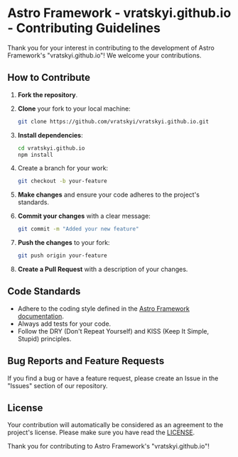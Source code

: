 # Astro Framework - vratskyi.github.io - Contributing Guidelines

Thank you for your interest in contributing to the development of Astro Framework's "vratskyi.github.io"! We welcome your contributions.

## How to Contribute

1. **Fork the repository**.

2. **Clone** your fork to your local machine:

    ```bash
    git clone https://github.com/vratskyi/vratskyi.github.io.git
    ```

3. **Install dependencies**:

    ```bash
    cd vratskyi.github.io
    npm install
    ```

4. Create a branch for your work:

    ```bash
    git checkout -b your-feature
    ```

5. **Make changes** and ensure your code adheres to the project's standards.

6. **Commit your changes** with a clear message:

    ```bash
    git commit -m "Added your new feature"
    ```

7. **Push the changes** to your fork:

    ```bash
    git push origin your-feature
    ```

8. **Create a Pull Request** with a description of your changes.

## Code Standards

- Adhere to the coding style defined in the [Astro Framework documentation](https://docs.astro.build/en/getting-started/).
- Always add tests for your code.
- Follow the DRY (Don't Repeat Yourself) and KISS (Keep It Simple, Stupid) principles.

## Bug Reports and Feature Requests

If you find a bug or have a feature request, please create an Issue in the "Issues" section of our repository.

## License

Your contribution will automatically be considered as an agreement to the project's license. Please make sure you have read the [LICENSE](https://github.com/vratskyi/vratskyi.github.io/blob/master/LICENSE).

Thank you for contributing to Astro Framework's "vratskyi.github.io"!
